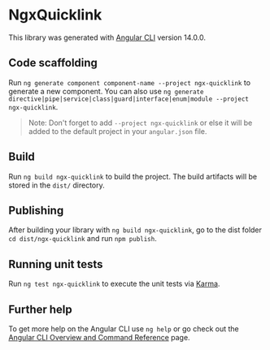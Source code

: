 # NgxQuicklink

This library was generated with [Angular CLI](https://github.com/angular/angular-cli) version 14.0.0.

## Code scaffolding

Run `ng generate component component-name --project ngx-quicklink` to generate a new component. You can also use `ng generate directive|pipe|service|class|guard|interface|enum|module --project ngx-quicklink`.
> Note: Don't forget to add `--project ngx-quicklink` or else it will be added to the default project in your `angular.json` file. 

## Build

Run `ng build ngx-quicklink` to build the project. The build artifacts will be stored in the `dist/` directory.

## Publishing

After building your library with `ng build ngx-quicklink`, go to the dist folder `cd dist/ngx-quicklink` and run `npm publish`.

## Running unit tests

Run `ng test ngx-quicklink` to execute the unit tests via [Karma](https://karma-runner.github.io).

## Further help

To get more help on the Angular CLI use `ng help` or go check out the [Angular CLI Overview and Command Reference](https://angular.io/cli) page.

